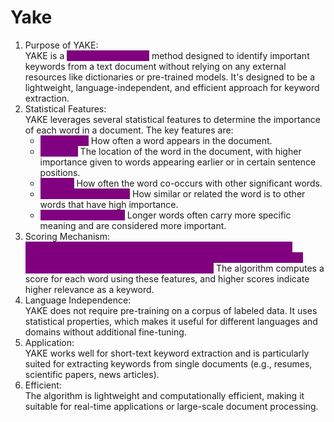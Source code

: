 # Yake

1. Purpose of YAKE:\
   YAKE is a <mark style="color:purple;background-color:purple;">**keyword extraction**</mark> method designed to identify important keywords from a text document without relying on any external resources like dictionaries or pre-trained models. It's designed to be a lightweight, language-independent, and efficient approach for keyword extraction.
2. Statistical Features:\
   YAKE leverages several statistical features to determine the importance of each word in a document. The key features are:
   * <mark style="color:purple;background-color:purple;">**Frequency:**</mark> How often a word appears in the document.
   * <mark style="color:purple;background-color:purple;">**Position:**</mark> The location of the word in the document, with higher importance given to words appearing earlier or in certain sentence positions.
   * <mark style="color:purple;background-color:purple;">**Degree:**</mark> How often the word co-occurs with other significant words.
   * <mark style="color:purple;background-color:purple;">**Keyword Coherence:**</mark> How similar or related the word is to other words that have high importance.
   * <mark style="color:purple;background-color:purple;">**Length of the Word:**</mark> Longer words often carry more specific meaning and are considered more important.
3. Scoring Mechanism:\
   <mark style="color:purple;background-color:purple;">**Each word in the document is assigned a score based on these features. YAKE combines them into a single formula to determine which words are most likely to be keywords.**</mark> The algorithm computes a score for each word using these features, and higher scores indicate higher relevance as a keyword.
4. Language Independence:\
   YAKE does not require pre-training on a corpus of labeled data. It uses statistical properties, which makes it useful for different languages and domains without additional fine-tuning.
5. Application:\
   YAKE works well for short-text keyword extraction and is particularly suited for extracting keywords from single documents (e.g., resumes, scientific papers, news articles).
6. Efficient:\
   The algorithm is lightweight and computationally efficient, making it suitable for real-time applications or large-scale document processing.
